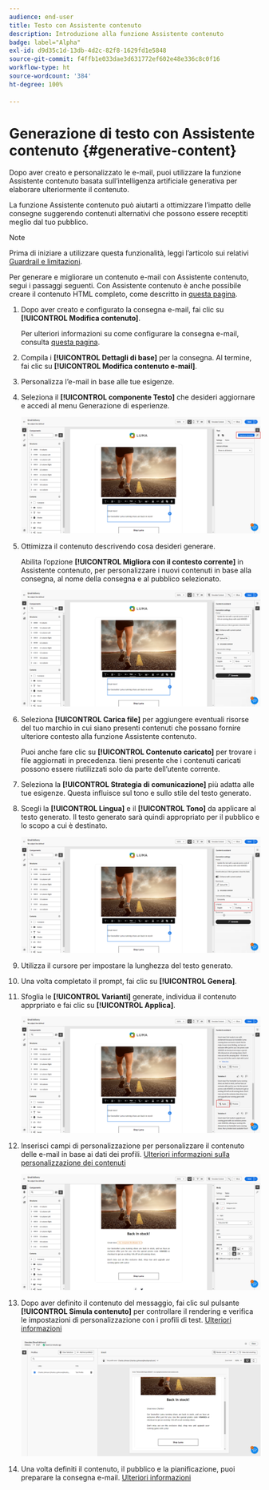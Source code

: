 ```yaml
---
audience: end-user
title: Testo con Assistente contenuto
description: Introduzione alla funzione Assistente contenuto
badge: label="Alpha"
exl-id: d9d35c1d-13db-4d2c-82f8-1629fd1e5848
source-git-commit: f4ffb1e033dae3d631772ef602e48e336c8c0f16
workflow-type: ht
source-wordcount: '384'
ht-degree: 100%

---
```


# Generazione di testo con Assistente contenuto {#generative-content}



Dopo aver creato e personalizzato le e-mail, puoi utilizzare la funzione Assistente contenuto basata sull’intelligenza artificiale generativa per elaborare ulteriormente il contenuto.

La funzione Assistente contenuto può aiutarti a ottimizzare l’impatto delle consegne suggerendo contenuti alternativi che possono essere receptiti meglio dal tuo pubblico.

>[!NOTE]
>
>Prima di iniziare a utilizzare questa funzionalità, leggi l’articolo sui relativi [Guardrail e limitazioni](generative-gs.md#guardrails-and-limitations).

Per generare e migliorare un contenuto e-mail con Assistente contenuto, segui i passaggi seguenti. Con Assistente contenuto è anche possibile creare il contenuto HTML completo, come descritto in [questa pagina](generative-email.md).

1. Dopo aver creato e configurato la consegna e-mail, fai clic su **[!UICONTROL Modifica contenuto]**.

   Per ulteriori informazioni su come configurare la consegna e-mail, consulta [questa pagina](../content/create-email-content.md).

1. Compila i **[!UICONTROL Dettagli di base]** per la consegna. Al termine, fai clic su **[!UICONTROL Modifica contenuto e-mail]**.

1. Personalizza l’e-mail in base alle tue esigenze.

1. Seleziona il **[!UICONTROL componente Testo]** che desideri aggiornare e accedi al menu Generazione di esperienze.

   ![](assets/text-genai-1.png)

1. Ottimizza il contenuto descrivendo cosa desideri generare.

   Abilita l’opzione **[!UICONTROL Migliora con il contesto corrente]** in Assistente contenuto, per personalizzare i nuovi contenuti in base alla consegna, al nome della consegna e al pubblico selezionato.

   ![](assets/text-genai-3.png)

1. Seleziona **[!UICONTROL Carica file]** per aggiungere eventuali risorse del tuo marchio in cui siano presenti contenuti che possano fornire ulteriore contesto alla funzione Assistente contenuto.

   Puoi anche fare clic su **[!UICONTROL Contenuto caricato]** per trovare i file aggiornati in precedenza. tieni presente che i contenuti caricati possono essere riutilizzati solo da parte dell’utente corrente.

1. Seleziona la **[!UICONTROL Strategia di comunicazione]** più adatta alle tue esigenze. Questa influisce sul tono e sullo stile del testo generato.

1. Scegli la **[!UICONTROL Lingua]** e il **[!UICONTROL Tono]** da applicare al testo generato. Il testo generato sarà quindi appropriato per il pubblico e lo scopo a cui è destinato.

   ![](assets/text-genai-4.png)

1. Utilizza il cursore per impostare la lunghezza del testo generato.

1. Una volta completato il prompt, fai clic su **[!UICONTROL Genera]**.

1. Sfoglia le **[!UICONTROL Varianti]** generate, individua il contenuto apprpriato e fai clic su **[!UICONTROL Applica]**.

   ![](assets/text-genai-5.png)

1. Inserisci campi di personalizzazione per personalizzare il contenuto delle e-mail in base ai dati dei profili. [Ulteriori informazioni sulla personalizzazione dei contenuti](../personalization/personalize.md)

   ![](assets/text-genai-6.png)

1. Dopo aver definito il contenuto del messaggio, fai clic sul pulsante **[!UICONTROL Simula contenuto]** per controllare il rendering e verifica le impostazioni di personalizzazione con i profili di test. [Ulteriori informazioni](../preview-test/preview-content.md)

   ![](assets/text-genai-7.png)

1. Una volta definiti il contenuto, il pubblico e la pianificazione, puoi preparare la consegna e-mail. [Ulteriori informazioni](../monitor/prepare-send.md)
